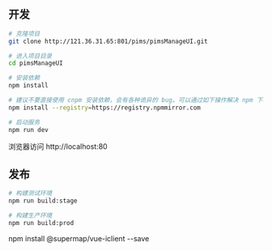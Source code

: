 ## 开发

```bash
# 克隆项目
git clone http://121.36.31.65:801/pims/pimsManageUI.git

# 进入项目目录
cd pimsManageUI

# 安装依赖
npm install

# 建议不要直接使用 cnpm 安装依赖，会有各种诡异的 bug。可以通过如下操作解决 npm 下载速度慢的问题
npm install --registry=https://registry.npmmirror.com

# 启动服务
npm run dev
```

浏览器访问 http://localhost:80

## 发布

```bash
# 构建测试环境
npm run build:stage

# 构建生产环境
npm run build:prod
```
<!-- 超图依赖 -->
npm install @supermap/vue-iclient --save